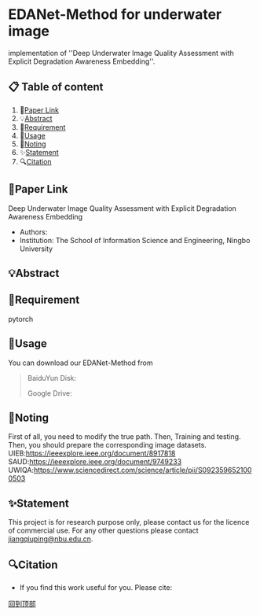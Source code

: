 # EDANet-Method for underwater image
implementation of ''Deep Underwater Image Quality Assessment with Explicit Degradation Awareness Embedding''.

## 📋 Table of content
1. 📎[Paper Link](#paper-link)
2. 💡[Abstract](#abstract)
3. 📃[Requirement](#requirement)
4. 📖[Usage](#usage)
5. 🍎[Noting](#noting)
6. ✨[Statement](#statement)
7. 🔍[Citation](#citation)

## 📎Paper Link
Deep Underwater Image Quality Assessment with Explicit Degradation Awareness Embedding
- Authors: 
- Institution: The School of Information Science and Engineering, Ningbo University

## 💡Abstract


## 📃Requirement
pytorch

## 📖Usage
You can download our EDANet-Method from
>BaiduYun Disk: 
>
>Google Drive: 

## 🍎Noting
First of all, you need to modify the true path. Then, Training and testing. Then, you should prepare the corresponding image datasets.
UIEB:https://ieeexplore.ieee.org/document/8917818
SAUD:https://ieeexplore.ieee.org/document/9749233
UWIQA:https://www.sciencedirect.com/science/article/pii/S0923596521000503

## ✨Statement
This project is for research purpose only, please contact us for the licence of commercial use. For any other questions please contact jiangqiuping@nbu.edu.cn.

## 🔍Citation
- If you find this work useful for you. Please cite:

[回到顶部](#readme)
